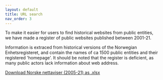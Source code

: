 ```yaml
---
layout: default
title: URL search
nav_order: 3
---
```


To make it easier for users to find historical websites from public entities, we have made a register of public websites published between 2001-21.

Information is extraced from historical versions of the Norwegian Enhetsregisteret, and contain the names of ca 1500 public entities and their registered 'homepage'. It should be noted that the register is deficient, as many public actors lack information about web address.

[Download Norske nettaviser (2005-21) as .xlsx](registerNettaviser.xlsx)